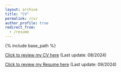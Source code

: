 ```yaml
---
layout: archive
title: "CV"
permalink: /cv/
author_profile: true
redirect_from:
  - /resume
---
```


{% include base_path %}
<!-- <embed src="{{ site.baseurl }}/files/cv.pdf" width="600" height="700" type='application/pdf'>  -->

<!-- [Click to review my CV here]({{ site.baseurl }}/files/cv.pdf) (Last update: 06/2024) -->

[Click to review my CV here](../files/CV.pdf) (Last update: 08/2024)

[Click to review my Resume here](../files/Resume.pdf) (Last update: 09/2024)

<!-- 
Education
======
* Ph.D in Version Control Theory, GitHub University, 2018 (expected)
* M.S. in Jekyll, GitHub University, 2014
* B.S. in GitHub, GitHub University, 2012

Work experience
======
* Spring 2024: Academic Pages Collaborator
  * Github University
  * Duties includes: Updates and improvements to template
  * Supervisor: The Users

* Fall 2015: Research Assistant
  * Github University
  * Duties included: Merging pull requests
  * Supervisor: Professor Hub

* Summer 2015: Research Assistant
  * Github University
  * Duties included: Tagging issues
  * Supervisor: Professor Git
  
Skills
======
* Skill 1
* Skill 2
  * Sub-skill 2.1
  * Sub-skill 2.2
  * Sub-skill 2.3
* Skill 3

Publications
======
  <ul>{% for post in site.publications reversed %}
    {% include archive-single-cv.html %}
  {% endfor %}</ul>
  
Talks
======
  <ul>{% for post in site.talks reversed %}
    {% include archive-single-talk-cv.html  %}
  {% endfor %}</ul>
  
Teaching
======
  <ul>{% for post in site.teaching reversed %}
    {% include archive-single-cv.html %}
  {% endfor %}</ul>
  
Service and leadership
======
* Currently signed in to 43 different slack teams 

-->
